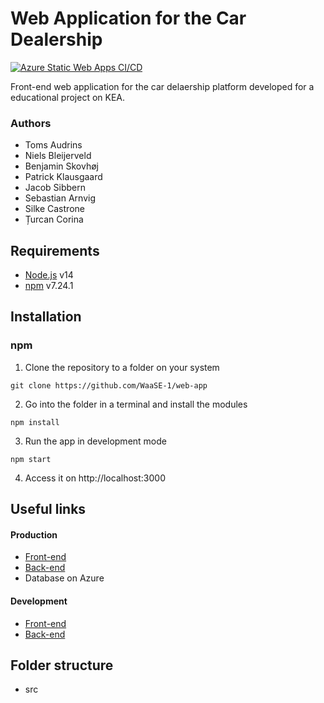 # Web Application for the Car Dealership

[![Azure Static Web Apps CI/CD](https://github.com/WaaSE-1/web-app/actions/workflows/azure-static-web-apps-ambitious-glacier-00cd06303.yml/badge.svg)](https://github.com/WaaSE-1/web-app/actions/workflows/azure-static-web-apps-ambitious-glacier-00cd06303.yml)
  
Front-end web application for the car delaership platform developed for a educational project on KEA.

### Authors
- Toms Audrins
- Niels Bleijerveld 
- Benjamin Skovhøj
- Patrick Klausgaard
- Jacob Sibbern
- Sebastian Arnvig
- Silke Castrone
- Țurcan Corina

<!-- #### Coding Standards
We've created our own coding-standards.py -->

## Requirements
- [Node.js](https://nodejs.org/en/download/) v14
- [npm](https://docs.npmjs.com/downloading-and-installing-node-js-and-npm) v7.24.1

## Installation 
### npm
1. Clone the repository to a folder on your system
```
git clone https://github.com/WaaSE-1/web-app
```
2. Go into  the folder in a terminal and install the modules
```
npm install
``` 
3. Run the app in development mode
```
npm start
```

4. Access it on http://localhost:3000


## Useful links

#### Production
- [Front-end](https://cardealership.unqhosting.com/)
- [Back-end](https://api-service.azurewebsites.net/docs)
- Database on Azure
#### Development
- [Front-end](http://localhost:3000)
- [Back-end](http://localhost:8000/docs)

## Folder structure
- src


